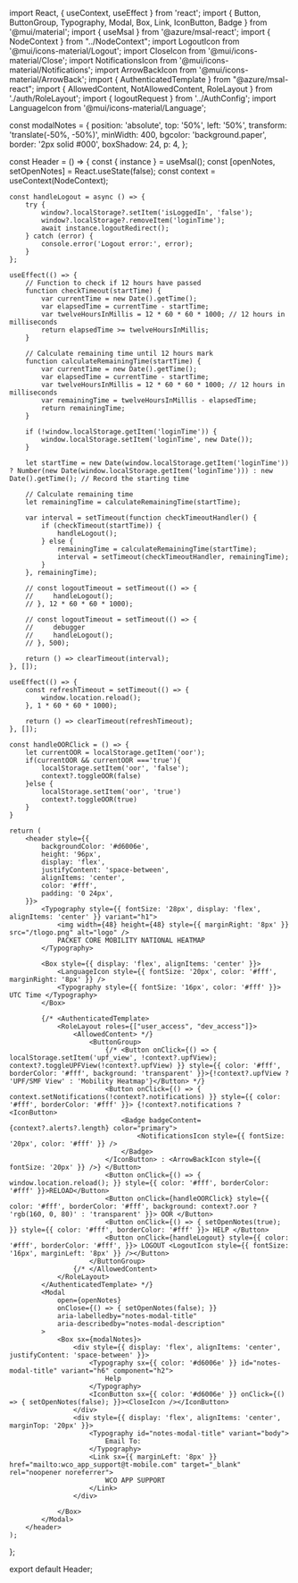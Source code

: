 import React, { useContext, useEffect } from 'react';
import { Button, ButtonGroup, Typography, Modal, Box, Link, IconButton, Badge } from '@mui/material';
import { useMsal } from '@azure/msal-react';
import { NodeContext } from "../NodeContext";
import LogoutIcon from '@mui/icons-material/Logout';
import CloseIcon from '@mui/icons-material/Close';
import NotificationsIcon from '@mui/icons-material/Notifications';
import ArrowBackIcon from '@mui/icons-material/ArrowBack';
import { AuthenticatedTemplate } from "@azure/msal-react";
import { AllowedContent, NotAllowedContent, RoleLayout } from './auth/RoleLayout';
import { logoutRequest } from '../AuthConfig';
import LanguageIcon from '@mui/icons-material/Language';

const modalNotes = {
    position: 'absolute',
    top: '50%',
    left: '50%',
    transform: 'translate(-50%, -50%)',
    minWidth: 400,
    bgcolor: 'background.paper',
    border: '2px solid #000',
    boxShadow: 24,
    p: 4,
};

const Header = () => {
    const { instance } = useMsal();
    const [openNotes, setOpenNotes] = React.useState(false);
    const context = useContext(NodeContext);

    const handleLogout = async () => {
        try {
            window?.localStorage?.setItem('isLoggedIn', 'false');
            window?.localStorage?.removeItem('loginTime');
            await instance.logoutRedirect();
        } catch (error) {
            console.error('Logout error:', error);
        }
    };

    useEffect(() => {
        // Function to check if 12 hours have passed
        function checkTimeout(startTime) {
            var currentTime = new Date().getTime();
            var elapsedTime = currentTime - startTime;
            var twelveHoursInMillis = 12 * 60 * 60 * 1000; // 12 hours in milliseconds
            return elapsedTime >= twelveHoursInMillis;
        }

        // Calculate remaining time until 12 hours mark
        function calculateRemainingTime(startTime) {
            var currentTime = new Date().getTime();
            var elapsedTime = currentTime - startTime;
            var twelveHoursInMillis = 12 * 60 * 60 * 1000; // 12 hours in milliseconds
            var remainingTime = twelveHoursInMillis - elapsedTime;
            return remainingTime;
        }

        if (!window.localStorage.getItem('loginTime')) {
            window.localStorage.setItem('loginTime', new Date());
        }

        let startTime = new Date(window.localStorage.getItem('loginTime')) ? Number(new Date(window.localStorage.getItem('loginTime'))) : new Date().getTime(); // Record the starting time

        // Calculate remaining time
        let remainingTime = calculateRemainingTime(startTime);

        var interval = setTimeout(function checkTimeoutHandler() {
            if (checkTimeout(startTime)) {
                handleLogout();
            } else {
                remainingTime = calculateRemainingTime(startTime);
                interval = setTimeout(checkTimeoutHandler, remainingTime);
            }
        }, remainingTime);

        // const logoutTimeout = setTimeout(() => {   
        //     handleLogout();
        // }, 12 * 60 * 60 * 1000);

        // const logoutTimeout = setTimeout(() => {
        //     debugger    
        //     handleLogout();
        // }, 500);

        return () => clearTimeout(interval);
    }, []);

    useEffect(() => {
        const refreshTimeout = setTimeout(() => {
            window.location.reload();
        }, 1 * 60 * 60 * 1000);

        return () => clearTimeout(refreshTimeout);
    }, []);

    const handleOORClick = () => {
        let currentOOR = localStorage.getItem('oor');
        if(currentOOR && currentOOR ==='true'){
            localStorage.setItem('oor', 'false');
            context?.toggleOOR(false)
        }else {
            localStorage.setItem('oor', 'true')
            context?.toggleOOR(true)
        }
    }

    return (
        <header style={{
            backgroundColor: '#d6006e',
            height: '96px',
            display: 'flex',
            justifyContent: 'space-between',
            alignItems: 'center',
            color: '#fff',
            padding: '0 24px',
        }}>
            <Typography style={{ fontSize: '28px', display: 'flex', alignItems: 'center' }} variant="h1">
                <img width={48} height={48} style={{ marginRight: '8px' }} src="/tlogo.png" alt="logo" />
                PACKET CORE MOBILITY NATIONAL HEATMAP
            </Typography>

            <Box style={{ display: 'flex', alignItems: 'center' }}>
                <LanguageIcon style={{ fontSize: '20px', color: '#fff', marginRight: '8px' }} />
                <Typography style={{ fontSize: '16px', color: '#fff' }}> UTC Time </Typography>
            </Box>

            {/* <AuthenticatedTemplate>
                <RoleLayout roles={["user_access", "dev_access"]}>
                    <AllowedContent> */}
                        <ButtonGroup>
                            {/* <Button onClick={() => { localStorage.setItem('upf_view', !context?.upfView); context?.toggleUPFView(!context?.upfView) }} style={{ color: '#fff', borderColor: '#fff', background: 'transparent' }}>{!context?.upfView ? 'UPF/SMF View' : 'Mobility Heatmap'}</Button> */}
                            <Button onClick={() => { context.setNotifications(!context?.notifications) }} style={{ color: '#fff', borderColor: '#fff' }}> {!context?.notifications ? <IconButton>
                                <Badge badgeContent={context?.alerts?.length} color="primary">
                                    <NotificationsIcon style={{ fontSize: '20px', color: '#fff' }} />
                                </Badge>
                            </IconButton> : <ArrowBackIcon style={{ fontSize: '20px' }} />} </Button>
                            <Button onClick={() => { window.location.reload(); }} style={{ color: '#fff', borderColor: '#fff' }}>RELOAD</Button>
                            <Button onClick={handleOORClick} style={{ color: '#fff', borderColor: '#fff', background: context?.oor ? 'rgb(160, 0, 80)' : 'transparent' }}> OOR </Button>
                            <Button onClick={() => { setOpenNotes(true); }} style={{ color: '#fff', borderColor: '#fff' }}> HELP </Button>
                            <Button onClick={handleLogout} style={{ color: '#fff', borderColor: '#fff', }}> LOGOUT <LogoutIcon style={{ fontSize: '16px', marginLeft: '8px' }} /></Button>
                        </ButtonGroup>
                    {/* </AllowedContent>
                </RoleLayout>
            </AuthenticatedTemplate> */}
            <Modal
                open={openNotes}
                onClose={() => { setOpenNotes(false); }}
                aria-labelledby="notes-modal-title"
                aria-describedby="notes-modal-description"
            >
                <Box sx={modalNotes}>
                    <div style={{ display: 'flex', alignItems: 'center', justifyContent: 'space-between' }}>
                        <Typography sx={{ color: '#d6006e' }} id="notes-modal-title" variant="h6" component="h2">
                            Help
                        </Typography>
                        <IconButton sx={{ color: '#d6006e' }} onClick={() => { setOpenNotes(false); }}><CloseIcon /></IconButton>
                    </div>
                    <div style={{ display: 'flex', alignItems: 'center', marginTop: '20px' }}>
                        <Typography id="notes-modal-title" variant="body">
                            Email To:
                        </Typography>
                        <Link sx={{ marginLeft: '8px' }} href="mailto:wco_app_support@t-mobile.com" target="_blank" rel="noopener noreferrer">
                            WCO APP SUPPORT
                        </Link>
                    </div>

                </Box>
            </Modal>
        </header>
    );
};

export default Header;

